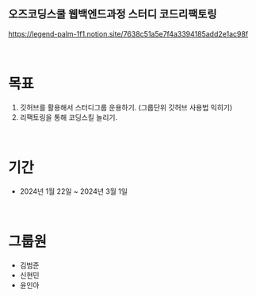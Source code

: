 ## 오즈코딩스쿨 웹백엔드과정 스터디 코드리팩토링
https://legend-palm-1f1.notion.site/7638c51a5e7f4a3394185add2e1ac98f

<br>  
  
# 목표
1. 깃허브를 활용해서 스터디그룹 운용하기. (그룹단위 깃허브 사용법 익히기)
2. 리팩토링을 통해 코딩스킬 늘리기.
  
<br>
  
# 기간
- 2024년 1월 22일 ~ 2024년 3월 1일
  
<br>
  
# 그룹원
- 김범준
- 신현민
- 윤인아

